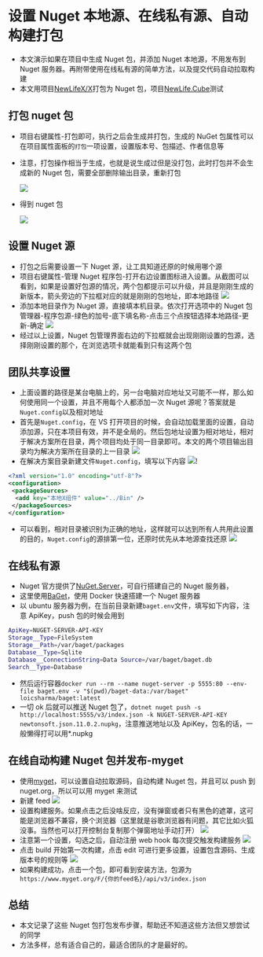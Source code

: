 # 设置 Nuget 本地源、在线私有源、自动构建打包

- 本文演示如果在项目中生成 Nuget 包，并添加 Nuget 本地源，不用发布到 Nuget 服务器。再附带使用在线私有源的简单方法，以及提交代码自动拉取构建
- 本文用项目[NewLifeX/X](https://github.com/NewLifeX/X)打包为 Nuget 包，项目[NewLife.Cube](https://github.com/NewLifeX/NewLife.Cube)测试

## 打包 nuget 包

- 项目右键属性-打包即可，执行之后会生成并打包，生成的 NuGet 包属性可以在项目属性面板的`打包`一项设置，设置版本号、包描述、作者信息等
- 注意，打包操作相当于生成，也就是说生成过但是没打包，此时打包并不会生成新的 Nuget 包，需要全部删除输出目录，重新打包

  ![ ](imgs/2019-03-26-22-33-40.png)

- 得到 nuget 包

  ![ ](imgs/2019-03-26-22-34-43.png)

## 设置 Nuget 源

- 打包之后需要设置一下 Nuget 源，让工具知道还原的时候用哪个源
- 项目右键属性-管理 Nuget 程序包-打开右边设置图标进入设置。从截图可以看到，如果是设置好包源的情况，两个包都提示可以升级，并且是刚刚生成的新版本，箭头旁边的下拉框对应的就是刚刚的包地址，即本地路径
  ![ ](imgs/2019-03-26-22-43-46.png)
- 添加本地目录作为 Nuget 源，直接填本机目录。依次打开选项中的 Nuget 包管理器-程序包源-绿色的加号-底下填名称-点击三个点按钮选择本地路径-更新-确定
  ![ ](imgs/2019-03-26-22-47-35.png)
- 经过以上设置，Nuget 包管理界面右边的下拉框就会出现刚刚设置的包源，选择刚刚设置的那个，在浏览选项卡就能看到只有这两个包

## 团队共享设置

- 上面设置的路径是某台电脑上的，另一台电脑对应地址又可能不一样，那么如何使用同一个设置，并且不用每个人都添加一次 Nuget 源呢？答案就是`Nuget.config`以及相对地址
- 首先是`Nuget.config`，在 VS 打开项目的时候，会自动加载里面的设置，自动添加源，只在本项目有效，并不是全局的。然后包地址设置为相对地址，相对于解决方案所在目录，两个项目均处于同一目录即可。本文的两个项目输出目录均为解决方案所在目录的上一目录
  ![ ](imgs/2019-03-26-23-49-52.png)
- 在解决方案目录新建文件`Nuget.config`，填写以下内容
  ![ ](imgs/2019-03-26-23-43-25.png)!

```xml
<?xml version="1.0" encoding="utf-8"?>
<configuration>
 <packageSources>
  <add key="本地X组件" value="../Bin" />
 </packageSources>
</configuration>
```

- 可以看到，相对目录被识别为正确的地址，这样就可以达到所有人共用此设置的目的，`Nuget.config`的源排第一位，还原时优先从本地源查找还原
  ![ ](imgs/2019-03-26-23-52-23.png)

## 在线私有源

- Nuget 官方提供了[NuGet.Server](https://github.com/NuGet/NuGet.Server)，可自行搭建自己的 Nuget 服务器，
- 这里使用[BaGet](https://loic-sharma.github.io/BaGet/)，使用 Docker 快速搭建一个 Nuget 服务器
- 以 ubuntu 服务器为例，在当前目录新建`baget.env`文件，填写如下内容，注意 ApiKey，push 包的时候会用到

```bash
ApiKey=NUGET-SERVER-API-KEY
Storage__Type=FileSystem
Storage__Path=/var/baget/packages
Database__Type=Sqlite
Database__ConnectionString=Data Source=/var/baget/baget.db
Search__Type=Database
```

- 然后运行容器`docker run --rm --name nuget-server -p 5555:80 --env-file baget.env -v "$(pwd)/baget-data:/var/baget" loicsharma/baget:latest`
- 一切 ok 后就可以推送 Nuget 包了，`dotnet nuget push -s http://localhost:5555/v3/index.json -k NUGET-SERVER-API-KEY newtonsoft.json.11.0.2.nupkg`，注意推送地址以及 ApiKey，包名的话，一般懒得打可以用\*.nupkg

## 在线自动构建 Nuget 包并发布-myget

- 使用[myget](https://www.myget.org/)，可以设置自动拉取源码，自动构建 Nuget 包，并且可以 push 到 nuget.org，所以可以用 myget 来测试
- 新建 feed
  ![ ](imgs/2019-03-27-00-09-59.png)
- 设置构建服务。如果点击之后没啥反应，没有弹窗或者只有黑色的遮罩，这可能是浏览器不兼容，换个浏览器（这里就是谷歌浏览器有问题，其它比如火狐没事。当然也可以打开控制台复制那个弹窗地址手动打开）
  ![ ](imgs/2019-03-27-00-11-17.png)
- 注意第一个设置，勾选之后，自动注册 web hook 每次提交触发构建服务
  ![ ](imgs/2019-03-27-00-16-13.png)
- 点击 build 开始第一次构建，点击 edit 可进行更多设置，设置包含源码、生成版本号的规则等
  ![ ](imgs/2019-03-27-00-20-03.png)
- 如果构建成功，点击一个包，即可看到安装方法，包源为`https://www.myget.org/F/{你的feed名}/api/v3/index.json`

## 总结

- 本文记录了这些 Nuget 包打包发布步骤，帮助还不知道这些方法但又想尝试的同学
- 方法多样，总有适合自己的，最适合团队的才是最好的。
